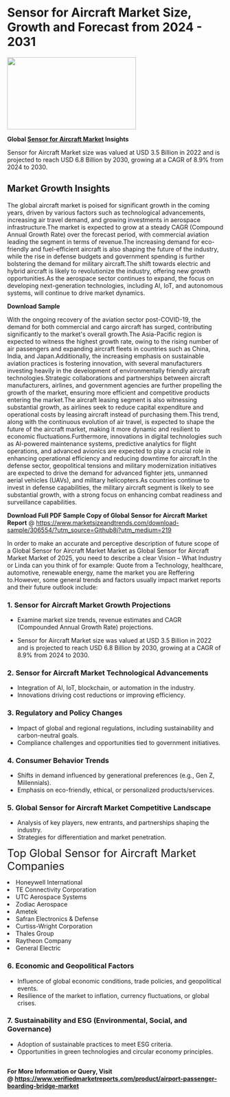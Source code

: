 <H1>Sensor for Aircraft Market Size, Growth and Forecast from 2024 - 2031</H1><img class="aligncenter size-medium wp-image-584254" src="https://thirdeyenews.in/wp-content/uploads/2024/09/Global-Market-Research-300x168.jpeg" alt="" width="300" height="168" /><p><strong>Global&nbsp;<a href="https://www.marketsizeandtrends.com/download-sample/306554/?utm_source=Github8j?utm_medium=219">Sensor for Aircraft Market</a> Insights</strong></p><p>Sensor for Aircraft Market size was valued at USD 3.5 Billion in 2022 and is projected to reach USD 6.8 Billion by 2030, growing at a CAGR of 8.9% from 2024 to 2030.</p><p><h2>Market Growth Insights</h2> <p>The global aircraft market is poised for significant growth in the coming years, driven by various factors such as technological advancements, increasing air travel demand, and growing investments in aerospace infrastructure.The market is expected to grow at a steady CAGR (Compound Annual Growth Rate) over the forecast period, with commercial aviation leading the segment in terms of revenue.The increasing demand for eco-friendly and fuel-efficient aircraft is also shaping the future of the industry, while the rise in defense budgets and government spending is further bolstering the demand for military aircraft.The shift towards electric and hybrid aircraft is likely to revolutionize the industry, offering new growth opportunities.As the aerospace sector continues to expand, the focus on developing next-generation technologies, including AI, IoT, and autonomous systems, will continue to drive market dynamics.</p> <p><strong>Download Sample</strong></p> <p>With the ongoing recovery of the aviation sector post-COVID-19, the demand for both commercial and cargo aircraft has surged, contributing significantly to the market's overall growth.The Asia-Pacific region is expected to witness the highest growth rate, owing to the rising number of air passengers and expanding aircraft fleets in countries such as China, India, and Japan.Additionally, the increasing emphasis on sustainable aviation practices is fostering innovation, with several manufacturers investing heavily in the development of environmentally friendly aircraft technologies.Strategic collaborations and partnerships between aircraft manufacturers, airlines, and government agencies are further propelling the growth of the market, ensuring more efficient and competitive products entering the market.The aircraft leasing segment is also witnessing substantial growth, as airlines seek to reduce capital expenditure and operational costs by leasing aircraft instead of purchasing them.This trend, along with the continuous evolution of air travel, is expected to shape the future of the aircraft market, making it more dynamic and resilient to economic fluctuations.Furthermore, innovations in digital technologies such as AI-powered maintenance systems, predictive analytics for flight operations, and advanced avionics are expected to play a crucial role in enhancing operational efficiency and reducing downtime for aircraft.In the defense sector, geopolitical tensions and military modernization initiatives are expected to drive the demand for advanced fighter jets, unmanned aerial vehicles (UAVs), and military helicopters.As countries continue to invest in defense capabilities, the military aircraft segment is likely to see substantial growth, with a strong focus on enhancing combat readiness and surveillance capabilities.<p><span class=""><strong>Download Full PDF Sample Copy of Global Sensor for Aircraft Market Report</strong> @ <a href="https://www.marketsizeandtrends.com/download-sample/306554/?utm_source=Github8j?utm_medium=219" target="_blank">https://www.marketsizeandtrends.com/download-sample/306554/?utm_source=Github8j?utm_medium=219</a></span></p><p>In order to make an accurate and perceptive description of future scope of a Global&nbsp;Sensor for Aircraft Market Market as Global&nbsp;Sensor for Aircraft Market Market of 2025, you need to describe a clear Vision &ndash; What Industry or Linda can you think of for example: Quote from a Technology, healthcare, automotive, renewable energy, name the market you are Reffering to.However, some general trends and factors usually impact market reports and their future outlook include:</p><h3>1.&nbsp;<strong>Sensor for Aircraft Market Growth Projections</strong></h3><ul><li>Examine market size trends, revenue estimates and CAGR (Compounded Annual Growth Rate) projections.</li><li><p>Sensor for Aircraft Market size was valued at USD 3.5 Billion in 2022 and is projected to reach USD 6.8 Billion by 2030, growing at a CAGR of 8.9% from 2024 to 2030.</p></li></ul><h3>2.&nbsp;<strong>Sensor for Aircraft Market Technological Advancements</strong></h3><ul><li>Integration of AI, IoT, blockchain, or automation in the industry.</li><li>Innovations driving cost reductions or improving efficiency.</li></ul><h3>3.&nbsp;<strong>Regulatory and Policy Changes</strong></h3><ul><li>Impact of global and regional regulations, including sustainability and carbon-neutral goals.</li><li>Compliance challenges and opportunities tied to government initiatives.</li></ul><h3>4.&nbsp;<strong>Consumer Behavior Trends</strong></h3><ul><li>Shifts in demand influenced by generational preferences (e.g., Gen Z, Millennials).</li><li>Emphasis on eco-friendly, ethical, or personalized products/services.</li></ul><h3>5.&nbsp;<strong>Global Sensor for Aircraft Market Competitive Landscape</strong></h3><ul><li>Analysis of key players, new entrants, and partnerships shaping the industry.</li><li>Strategies for differentiation and market penetration.</li></ul><p data-pm-slice="1 1 []"><span style="color: inherit; font-family: inherit; font-size: 25px;">Top Global Sensor for Aircraft Market Companies</span></p><div class="" data-test-id=""><p><li>Honeywell International</li><li> TE Connectivity Corporation</li><li> UTC Aerospace Systems</li><li> Zodiac Aerospace</li><li> Ametek</li><li> Safran Electronics & Defense</li><li> Curtiss-Wright Corporation</li><li> Thales Group</li><li> Raytheon Company</li><li> General Electric</li></p></div><h3>6.&nbsp;<strong>Economic and Geopolitical Factors</strong></h3><ul><li>Influence of global economic conditions, trade policies, and geopolitical events.</li><li>Resilience of the market to inflation, currency fluctuations, or global crises.</li></ul><h3>7.&nbsp;<strong>Sustainability and ESG (Environmental, Social, and Governance)</strong></h3><ul><li>Adoption of sustainable practices to meet ESG criteria.</li><li>Opportunities in green technologies and circular economy principles.</li></ul><h2><strong style="font-size: 14px;">For More Information or Query, Visit @&nbsp;</strong><a style="background-color: #ffffff; font-size: 14px;" href="https://www.marketsizeandtrends.com/report/sensor-for-aircraft-market/" target="_blank">https://www.verifiedmarketreports.com/product/airport-passenger-boarding-bridge-market</a></h2>